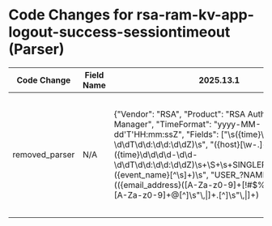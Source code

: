 # Code Changes for rsa-ram-kv-app-logout-success-sessiontimeout (Parser)

| Code Change | Field Name | 2025.13.1 | 2025.14.1 |
|-------------|------------|-----------|------------|
| removed_parser | N/A | {"Vendor": "RSA", "Product": "RSA Authentication Manager", "TimeFormat": "yyyy-MM-dd'T'HH:mm:ssZ", "Fields": ["\s({time}\d\d\d\d-\d\d-\d\dT\d\d:\d\d:\d\dZ)\s", "({host}[\w\-\.]+)\s+\d+\s+({time}\d\d\d\d-\d\d-\d\dT\d\d:\d\d:\d\dZ)\s+\S+\s+SINGLEPOINT\s+\d+\s+({event_name}[^\s]+)\s", "USER_?NAME=\"(({email_address}([A-Za-z0-9]+[!#$%&'+-\/=?^_`~])*[A-Za-z0-9]+@[^\]\s\"\\,\|]+\.[^\]\s\"\\,\|]+)|({user}[\w\.\-\!\#\^\~]{1,40}\$?))\"", "SOURCE-IP-ADDRESS=\"({src_ip}((([0-9a-fA-F.]{0,4}):{1,2}){1,7}([0-9a-fA-F]){0,4})|(((25[0-5]|(2[0-4]|1\d|[0-9]|)\d)\.?\b){4}))(:({src_port}\d+))?", "STATUS=\"({result}[^\"]+)\"", "SESSION_ID=\"({session_id}[^\"]+)\"", "USER_AGENT=\"({user_agent}[^\"]+)\"", "(APPLICATION|APP_NAME)=\"({app}[^\"]+)\"", "REASON=\"({result_reason}[^\"]+)\"", "DESCRIPTION=\"({additional_info}[^\"]+?)\.*\"", "({operation}USER_SESSION_REMOVED_TIMEOUT)", "\]\s+({additional_info}[^\"]+?)\.*\s*$"], "Name": "rsa-ram-kv-app-logout-success-sessiontimeout", "Conditions": [" SINGLEPOINT ", " USER_SESSION_REMOVED_TIMEOUT "], "ParserVersion": "v1.0.0"} | N/A |